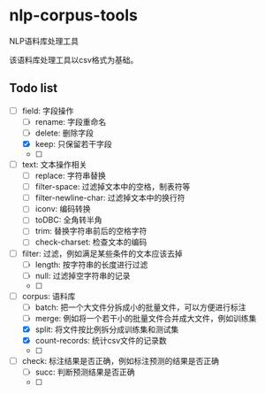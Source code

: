 # nlp-corpus-tools
NLP语料库处理工具

该语料库处理工具以csv格式为基础。

## Todo list

- [ ] field: 字段操作
  - [ ] rename: 字段重命名
  - [ ] delete: 删除字段
  - [x] keep: 只保留若干字段
  - [ ] 
- [ ] text: 文本操作相关
  - [ ] replace: 字符串替换
  - [ ] filter-space: 过滤掉文本中的空格，制表符等
  - [ ] filter-newline-char: 过滤掉文本中的换行符
  - [ ] iconv: 编码转换
  - [ ] toDBC: 全角转半角
  - [ ] trim: 替换字符串前后的空格字符
  - [ ] check-charset: 检查文本的编码
- [ ] filter: 过滤，例如满足某些条件的文本应该去掉
  - [ ] length: 按字符串的长度进行过滤
  - [ ] null: 过滤掉空字符串的记录
  - [ ] 
- [ ] corpus: 语料库
  - [ ] batch: 把一个大文件分拆成小的批量文件，可以方便进行标注
  - [ ] merge: 例如将一个若干小的批量文件合并成大文件，例如训练集
  - [x] split: 将文件按比例拆分成训练集和测试集
  - [x] count-records: 统计csv文件的记录数
  - [ ] 
- [ ] check: 标注结果是否正确，例如标注预测的结果是否正确
  - [ ] succ: 判断预测结果是否正确
  - [ ] 
